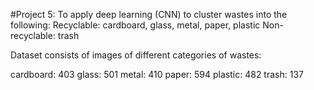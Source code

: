 #Project 5: To apply deep learning (CNN) to cluster wastes into the following:
Recyclable: cardboard, glass, metal, paper, plastic
Non-recyclable: trash

Dataset consists of images of different categories of wastes:

cardboard: 403
glass: 501
metal: 410
paper: 594
plastic: 482
trash: 137

